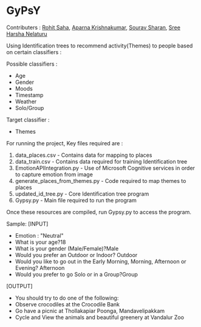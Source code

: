 # GyPsY

Contributers : [Rohit Saha](https://github.com/RohitSaha), [Aparna Krishnakumar](https://github.com/Aparnaakk), [Sourav Sharan](https://github.com/SouravSharan), [Sree Harsha Nelaturu](https://github.com/TheBigFundamental)

Using Identification trees to recommend activity(Themes) to people based on certain classifiers : 

Possible classifiers : 
<ul>
<li> Age
<li> Gender
<li> Moods
<li> Timestamp
<li> Weather
<li> Solo/Group
</ul>

Target classifier :
<ul>
<li> Themes
</ul>

For running the project,
Key files required are :
<ol>
<li> data_places.csv - Contains data for mapping to places
<li> data_train.csv - Contains data required for training Identification tree
<li> EmotionAPIIntegration.py - Use of Microsoft Cognitive services in order to capture emotion from image
<li> generate_places_from_themes.py - Code required to map themes to places
<li> updated_id_tree.py - Core Identification tree program
<li> Gypsy.py - Main file required to run the program
</ol>
Once these resources are compiled, run Gypsy.py to access the program.

Sample:
[INPUT]
<ul>
<li>Emotion : "Neutral"
<li>What is your age?18
<li>What is your gender (Male/Female)?Male
<li>Would you prefer an Outdoor or Indoor? Outdoor
<li>Would you like to go out in the Early Morning, Morning, Afternoon or Evening? Afternoon
<li>Would you prefer to go Solo or in a Group?Group
</ul>

[OUTPUT]
<ul>
<li>You should try to do one of the following:
<li>Observe crocodiles at the Crocodile Bank
<li>Go have a picnic at Thollakapiar Poonga, Mandavelipakkam
<li>Cycle and View the animals and beautiful greenery at Vandalur Zoo
</ul>
